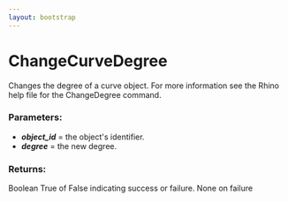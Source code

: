 ```yaml
---
layout: bootstrap
---
```


# ChangeCurveDegree

Changes the degree of a curve object. For more information see the Rhino help file for the ChangeDegree command.
      

### Parameters:

- ***object_id*** = the object's identifier.
- ***degree*** =  the new degree.
      

### Returns:


Boolean
 True of False indicating success or failure.
 None on failure
      
